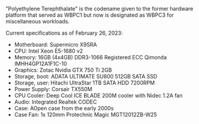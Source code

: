 "Polyethylene Terephthalate" is the codename given to the former hardware platform that served as WBPC1 but now is designated as WBPC3 for miscellaneous workloads.

Current specifications as of February 26, 2023:
- Motherboard: Supermicro X9SRA
- CPU: Intel Xeon E5-1680 v2
- Memory: 16GB (4x4GB) DDR3-1066 Registered ECC Qimonda IMHH4GP12A1F1C-10
- Graphics: Zotac Nvidia GTX 750 Ti 2GB
- Storage, boot: ADATA ULTIMATE SU800 512GB SATA SSD
- Storage, user: Hitachi UltraStar 1TB SATA HDD 7200RPM
- Power Supply: Corsair TX550M
- CPU Cooler: Deep Cool ICE BLADE 200M cooler with Nidec 1.2A fan
- Audio: Integrated Realtek CODEC
- Case: AOpen case from the early 2000s
- Case Fan: 1x 120mm Protechnic Magic MGT12012ZB-W25

